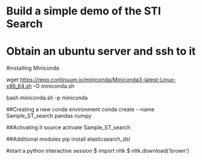 # Build a simple demo of the STI Search

# Obtain an ubuntu server and ssh to it


#installing Miniconda

  wget https://repo.continuum.io/miniconda/Miniconda3-latest-Linux-x86_64.sh -O miniconda.sh

  bash miniconda.sh -p miniconda

##Creating a new conda environment
  conda create --name Sample_ST_search pandas numpy

##Activating it
source activate Sample_ST_search

##Additional modules
  pip install elasticsearch_dsl

#start a python interactive session
  $ import nltk
  $ nltk.download('brown')
